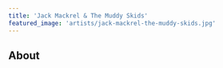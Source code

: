 ```yaml
---
title: 'Jack Mackrel & The Muddy Skids'
featured_image: 'artists/jack-mackrel-the-muddy-skids.jpg'
---
```


## About


